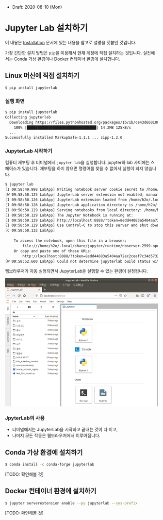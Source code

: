* Draft: 2020-08-10 (Mon)

# Jupyter Lab 설치하기
이 내용은 [Installation](https://jupyterlab.readthedocs.io/en/stable/getting_started/installation.html) 문서에 있는 내용을 참고로 설명을 덧붙인 것입니다.

가장 간단한 설치 방법은 `pip`을 이용해서 현재 계정에 직접 설치하는 것입니다. 실전에서는 Conda 가상 환경이나 Docker 컨테이너 환경에 설치합니다.

## Linux 머신에 직접 설치하기

```bash
$ pip install jupyterlab
```

### 실행 화면
```bash
$ pip install jupyterlab
Collecting jupyterlab
  Downloading https://files.pythonhosted.org/packages/1b/1b/ce43d66010878f86e574ae94d4aa6f78028ba5dba7287e11ebbaea2b3c17/jupyterlab-0.33.12-py2.py3-none-any.whl (14.3MB)
    100% |████████████████████████████████| 14.3MB 125kB/s 
  ...
Successfully installed MarkupSafe-1.1.1 ... zipp-1.2.0
```

### JupyterLab 시작하기
컴퓨터 재부팅 후 터미널에서 `jupyter lab`을 실행합니다. jupyter와 lab 사이에는 스페이스가 있습니다. 재부팅을 하지 않으면 명령어를 찾을 수 없어서 실행이 되지 않습니다.

```bash
$ jupyter lab
[I 09:58:49.998 LabApp] Writing notebook server cookie secret to /home/h2o/.local/share/jupyter/runtime/notebook_cookie_secret
[W 09:58:50.125 LabApp] JupyterLab server extension not enabled, manually loading...
[I 09:58:50.126 LabApp] JupyterLab extension loaded from /home/h2o/.local/lib/python2.7/site-packages/jupyterlab
[I 09:58:50.126 LabApp] JupyterLab application directory is /home/h2o/.local/share/jupyter/lab
[I 09:58:50.129 LabApp] Serving notebooks from local directory: /home/h2o
[I 09:58:50.129 LabApp] The Jupyter Notebook is running at:
[I 09:58:50.129 LabApp] http://localhost:8888/?token=8edd44883a5404aa72ec2ceaf7c34d5732c4a178b9cfabf5
[I 09:58:50.129 LabApp] Use Control-C to stop this server and shut down all kernels (twice to skip confirmation).
[C 09:58:50.132 LabApp] 
    
    To access the notebook, open this file in a browser:
        file:///home/h2o/.local/share/jupyter/runtime/nbserver-2599-open.html
    Or copy and paste one of these URLs:
        http://localhost:8888/?token=8edd44883a5404aa72ec2ceaf7c34d5732c4a178b9cfabf5
[W 09:58:52.600 LabApp] Could not determine jupyterlab build status without nodejs
```

웹브라우저가 자동 실행되면서 JupyterLab을 실행할 수 있는 환경이 설정됩니다. 

<img src="images/jupyterlab-initial_launch.png">

### JpyterLab의 사용
* 터미널에서는 JupyterLab을 시작하고 끝내는 것이 다 이고,
* 나머지 모든 작동은 웹브라우저에서 이루어집니다.

## Conda 가상 환경에 설치하기

```bash
$ conda install -c conda-forge jupyterlab
```
[TODO: 확인해볼 것]

## Docker 컨테이너 환경에 설치하기

```bash
$ jupyter serverextension enable --py jupyterlab --sys-prefix
```
[TODO: 확인해볼 것]

